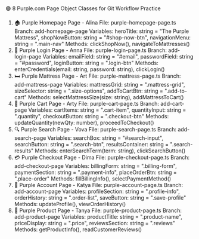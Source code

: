 🟣 8 Purple.com Page Object Classes for Git Workflow Practice
1. 🏠 Purple Homepage Page - Alina
File: purple-homepage-page.ts
Branch: add-homepage-page
Variables: heroTitle: string = "The Purple Mattress", shopNowButton: string = "#shop-now-btn", navigationMenu: string = ".main-nav"
Methods: clickShopNow(), navigateToMattresses()
2. 🔐 Purple Login Page - Anna
File: purple-login-page.ts
Branch: add-login-page
Variables: emailField: string = "#email", passwordField: string = "#password", loginButton: string = ".login-btn"
Methods: enterCredentials(email: string, password: string), clickLogin()
3. 🛏️ Purple Mattress Page - Art
File: purple-mattress-page.ts
Branch: add-mattress-page
Variables: mattressGrid: string = ".mattress-grid", sizeSelector: string = ".size-options", addToCartBtn: string = ".add-to-cart"
Methods: selectMattressSize(size: string), addMattressToCart()
4. 🛒 Purple Cart Page - Arty
File: purple-cart-page.ts
Branch: add-cart-page
Variables: cartItems: string = ".cart-item", quantityInput: string = ".quantity", checkoutButton: string = ".checkout-btn"
Methods: updateQuantity(newQty: number), proceedToCheckout()
5. 🔍 Purple Search Page - Vova
File: purple-search-page.ts
Branch: add-search-page
Variables: searchBox: string = "#search-input", searchButton: string = ".search-btn", resultsContainer: string = ".search-results"
Methods: enterSearchTerm(term: string), clickSearchButton()
6. 💳 Purple Checkout Page - Dima
File: purple-checkout-page.ts
Branch: add-checkout-page
Variables: billingForm: string = ".billing-form", paymentSection: string = ".payment-info", placeOrderBtn: string = ".place-order"
Methods: fillBillingInfo(), selectPaymentMethod()
7. 👤 Purple Account Page - Katya
File: purple-account-page.ts
Branch: add-account-page
Variables: profileSection: string = ".profile-info", orderHistory: string = ".order-list", saveButton: string = ".save-profile"
Methods: updateProfile(), viewOrderHistory()
8. 📱 Purple Product Page - Tanya
File: purple-product-page.ts
Branch: add-product-page
Variables: productTitle: string = ".product-name", priceDisplay: string = ".price", reviewsSection: string = ".reviews"
Methods: getProductInfo(), readCustomerReviews()